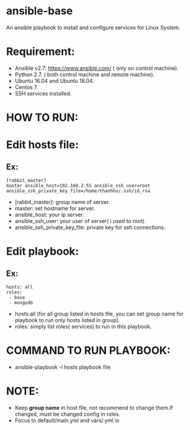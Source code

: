 # ansible-base
An ansible playbook to install and configure services for Linux System.
# Requirement:
- Ansible v2.7: https://www.ansible.com/  ( only on control machine).
- Python 2.7. ( both control machine and remote machine).
- Ubuntu 16.04 and Ubuntu 18.04.
- Centos 7.
- SSH services installed.
# HOW TO RUN:
# Edit hosts file:
## Ex:
    [rabbit_master]
    master ansible_host=192.168.2.55 ansible_ssh_user=root ansible_ssh_private_key_file=/home/thanhho/.ssh/id_rsa

- [rabbit_master]: group name of server.
- master: set hostname for server.
- ansible_host: your ip server.
- ansible_ssh_user: your user of server( i used to root).
- ansible_ssh_private_key_file: private key for ssh connections.

# Edit playbook:
## Ex:
    hosts: all
    roles:
     - base
     - mongodb

- hosts:all (for all group listed in hosts file, you can set group name for playbook to run only hosts listed in group).
- roles: simply list roles( services) to run in this playbook.

# COMMAND TO RUN PLAYBOOK:
- ansible-playbook -i hosts playbook file

# NOTE:
- Keep **group name** in host file, not recommend to change them.If changed, must be changed config in roles.
- Focus to default/main.yml and vars/<any file>.yml in **<role name>**
